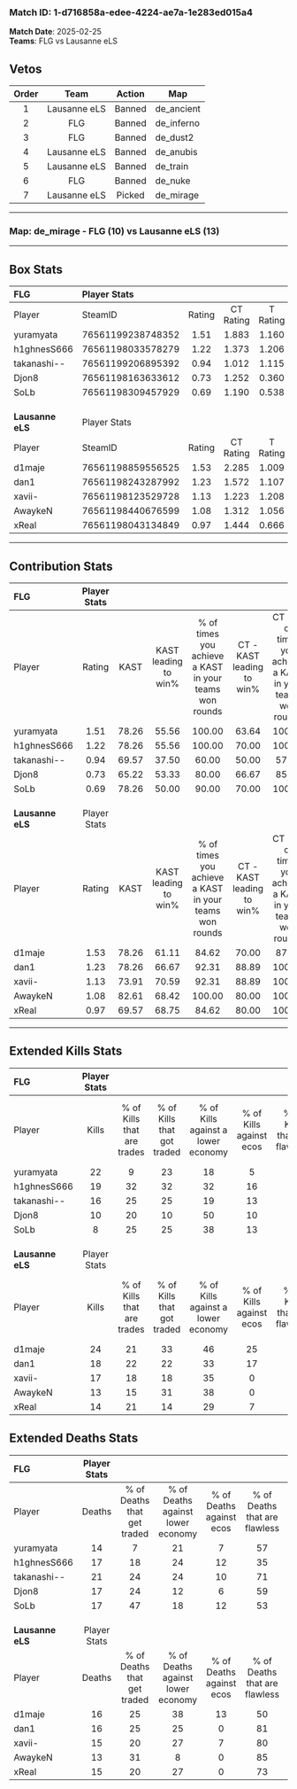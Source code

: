 ### Match ID: 1-d716858a-edee-4224-ae7a-1e283ed015a4  
**Match Date**: 2025-02-25  
**Teams**: FLG vs Lausanne eLS  

## Vetos  

| Order | Team | Action | Map |
| :---: | :--: | :----: | --- |
| 1 | Lausanne eLS | Banned | de_ancient |
| 2 | FLG | Banned | de_inferno |
| 3 | FLG | Banned | de_dust2 |
| 4 | Lausanne eLS | Banned | de_anubis |
| 5 | Lausanne eLS | Banned | de_train |
| 6 | FLG | Banned | de_nuke |
| 7 | Lausanne eLS | Picked | de_mirage |

---  

### **Map**: de_mirage - FLG (10) vs Lausanne eLS (13)  
---  

## Box Stats  

| **FLG**          | Player Stats      |        |           |          |       |       |       |         |        |      |     |
| :- | :- | :-: | :-: | :-: | :-: | :-: | :-: | :-: | :-: | :-: | :-: |
| Player           | SteamID           | Rating | CT Rating | T Rating | KAST  |  ADR  | Kills | Assists | Deaths | K/D  | HS% |
| yuramyata        | 76561199238748352 |  1.51  |   1.883   |  1.160   | 78.26 | 110.2 |  22   |    4    |   14   | 1.57 | 45  |
| h1ghnesS666      | 76561198033578279 |  1.22  |   1.373   |  1.206   | 78.26 | 77.9  |  19   |    5    |   17   | 1.12 | 42  |
| takanashi--      | 76561199206895392 |  0.94  |   1.012   |  1.115   | 69.57 | 74.4  |  16   |    5    |   21   | 0.76 | 56  |
| Djon8            | 76561198163633612 |  0.73  |   1.252   |  0.360   | 65.22 | 57.7  |  10   |    6    |   17   | 0.59 | 40  |
| SoLb             | 76561198309457929 |  0.69  |   1.190   |  0.538   | 78.26 | 43.9  |   8   |    3    |   17   | 0.47 | 50  |
|                  |                   |        |           |          |       |       |       |         |        |      |     |
|                  |                   |        |           |          |       |       |       |         |        |      |     |
|                  |                   |        |           |          |       |       |       |         |        |      |     |
| **Lausanne eLS** | Player Stats      |        |           |          |       |       |       |         |        |      |     |
| Player           | SteamID           | Rating | CT Rating | T Rating | KAST  |  ADR  | Kills | Assists | Deaths | K/D  | HS% |
| d1maje           | 76561198859556525 |  1.53  |   2.285   |  1.009   | 78.26 | 107.6 |  24   |    4    |   16   | 1.50 | 45  |
| dan1             | 76561198243287992 |  1.23  |   1.572   |  1.107   | 78.26 | 84.4  |  18   |    6    |   16   | 1.13 | 50  |
| xavii-           | 76561198123529728 |  1.13  |   1.223   |  1.208   | 73.91 | 72.7  |  17   |    2    |   15   | 1.13 | 41  |
| AwaykeN          | 76561198440676599 |  1.08  |   1.312   |  1.056   | 82.61 | 63.5  |  13   |    5    |   13   | 1.00 | 46  |
| xReal            | 76561198043134849 |  0.97  |   1.444   |  0.666   | 69.57 | 60.9  |  14   |    6    |   15   | 0.93 | 42  |
---  

## Contribution Stats  

| **FLG**          | Player Stats |       |                      |                                                        |                           |                                                             |                          |                                                            |
| :- | :-: | :-: | :-: | :-: | :-: | :-: | :-: | :-: |
| Player           |    Rating    | KAST  | KAST leading to win% | % of times you achieve a KAST in your teams won rounds | CT - KAST leading to win% | CT - % of times you achieve a KAST in your teams won rounds | T - KAST leading to win% | T - % of times you achieve a KAST in your teams won rounds |
| yuramyata        |     1.51     | 78.26 |        55.56         |                         100.00                         |           63.64           |                           100.00                            |          42.86           |                           100.00                           |
| h1ghnesS666      |     1.22     | 78.26 |        55.56         |                         100.00                         |           70.00           |                           100.00                            |          37.50           |                           100.00                           |
| takanashi--      |     0.94     | 69.57 |        37.50         |                         60.00                          |           50.00           |                            57.14                            |          25.00           |                           66.67                            |
| Djon8            |     0.73     | 65.22 |        53.33         |                         80.00                          |           66.67           |                            85.71                            |          33.33           |                           66.67                            |
| SoLb             |     0.69     | 78.26 |        50.00         |                         90.00                          |           70.00           |                           100.00                            |          25.00           |                           66.67                            |
|                  |              |       |                      |                                                        |                           |                                                             |                          |                                                            |
|                  |              |       |                      |                                                        |                           |                                                             |                          |                                                            |
|                  |              |       |                      |                                                        |                           |                                                             |                          |                                                            |
| **Lausanne eLS** | Player Stats |       |                      |                                                        |                           |                                                             |                          |                                                            |
| Player           |    Rating    | KAST  | KAST leading to win% | % of times you achieve a KAST in your teams won rounds | CT - KAST leading to win% | CT - % of times you achieve a KAST in your teams won rounds | T - KAST leading to win% | T - % of times you achieve a KAST in your teams won rounds |
| d1maje           |     1.53     | 78.26 |        61.11         |                         84.62                          |           70.00           |                            87.50                            |          50.00           |                           80.00                            |
| dan1             |     1.23     | 78.26 |        66.67         |                         92.31                          |           88.89           |                           100.00                            |          44.44           |                           80.00                            |
| xavii-           |     1.13     | 73.91 |        70.59         |                         92.31                          |           88.89           |                           100.00                            |          50.00           |                           80.00                            |
| AwaykeN          |     1.08     | 82.61 |        68.42         |                         100.00                         |           80.00           |                           100.00                            |          55.56           |                           100.00                           |
| xReal            |     0.97     | 69.57 |        68.75         |                         84.62                          |           80.00           |                           100.00                            |          50.00           |                           60.00                            |
---  

## Extended Kills Stats  

| **FLG**          | Player Stats |                            |                            |                                    |                         |                              |                                 |                                       |                    |           |
| :- | :-: | :-: | :-: | :-: | :-: | :-: | :-: | :-: | :-: | :-: |
| Player           |    Kills     | % of Kills that are trades | % of Kills that got traded | % of Kills against a lower economy | % of Kills against ecos | % of Kills that are flawless | % of Kills that are close duels | % of Kills that are assisted by flash | Pistol Round Kills | AWP Kills |
| yuramyata        |      22      |             9              |             23             |                 18                 |            5            |              64              |                9                |                   0                   |         14         |     4     |
| h1ghnesS666      |      19      |             32             |             32             |                 32                 |           16            |              79              |                5                |                   5                   |         2          |     2     |
| takanashi--      |      16      |             25             |             25             |                 19                 |           13            |              81              |                0                |                  13                   |         0          |     0     |
| Djon8            |      10      |             20             |             10             |                 50                 |           10            |              90              |                0                |                   0                   |         0          |     0     |
| SoLb             |      8       |             25             |             25             |                 38                 |           13            |              50              |               13                |                   0                   |         0          |     1     |
|                  |              |                            |                            |                                    |                         |                              |                                 |                                       |                    |           |
|                  |              |                            |                            |                                    |                         |                              |                                 |                                       |                    |           |
|                  |              |                            |                            |                                    |                         |                              |                                 |                                       |                    |           |
| **Lausanne eLS** | Player Stats |                            |                            |                                    |                         |                              |                                 |                                       |                    |           |
| Player           |    Kills     | % of Kills that are trades | % of Kills that got traded | % of Kills against a lower economy | % of Kills against ecos | % of Kills that are flawless | % of Kills that are close duels | % of Kills that are assisted by flash | Pistol Round Kills | AWP Kills |
| d1maje           |      24      |             21             |             33             |                 46                 |           25            |              54              |               13                |                   0                   |         0          |     5     |
| dan1             |      18      |             22             |             22             |                 33                 |           17            |              56              |               11                |                   6                   |         0          |     0     |
| xavii-           |      17      |             18             |             18             |                 35                 |            0            |              65              |                0                |                   0                   |         0          |     1     |
| AwaykeN          |      13      |             15             |             31             |                 38                 |            0            |              69              |                8                |                   0                   |         5          |     2     |
| xReal            |      14      |             21             |             14             |                 29                 |            7            |              36              |                7                |                   0                   |         0          |     0     |
## Extended Deaths Stats  

| **FLG**          | Player Stats |                             |                                   |                          |                               |                            |                           |               |
| :- | :-: | :-: | :-: | :-: | :-: | :-: | :-: | :-: |
| Player           |    Deaths    | % of Deaths that get traded | % of Deaths against lower economy | % of Deaths against ecos | % of Deaths that are flawless | % of Deaths that are close | % of Deaths while blinded | Deaths to AWP |
| yuramyata        |      14      |              7              |                21                 |            7             |              57               |             7              |             0             |       0       |
| h1ghnesS666      |      17      |             18              |                24                 |            12            |              35               |             0              |             0             |       1       |
| takanashi--      |      21      |             24              |                24                 |            10            |              71               |             14             |             5             |       1       |
| Djon8            |      17      |             24              |                12                 |            6             |              59               |             12             |             0             |       1       |
| SoLb             |      17      |             47              |                18                 |            12            |              53               |             6              |             0             |       2       |
|                  |              |                             |                                   |                          |                               |                            |                           |               |
|                  |              |                             |                                   |                          |                               |                            |                           |               |
|                  |              |                             |                                   |                          |                               |                            |                           |               |
| **Lausanne eLS** | Player Stats |                             |                                   |                          |                               |                            |                           |               |
| Player           |    Deaths    | % of Deaths that get traded | % of Deaths against lower economy | % of Deaths against ecos | % of Deaths that are flawless | % of Deaths that are close | % of Deaths while blinded | Deaths to AWP |
| d1maje           |      16      |             25              |                38                 |            13            |              50               |             6              |            13             |       1       |
| dan1             |      16      |             25              |                25                 |            0             |              81               |             6              |             0             |       5       |
| xavii-           |      15      |             20              |                27                 |            7             |              80               |             13             |             7             |       3       |
| AwaykeN          |      13      |             31              |                 8                 |            0             |              85               |             0              |             0             |       4       |
| xReal            |      15      |             20              |                27                 |            0             |              73               |             0              |             0             |       3       |
